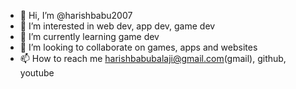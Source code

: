 - 👋 Hi, I’m @harishbabu2007
- 👀 I’m interested in web dev, app dev, game dev
- 🌱 I’m currently learning game dev
- 💞️ I’m looking to collaborate on games, apps and websites
- 📫 How to reach me harishbabubalaji@gmail.com(gmail), github, youtube

<!---
harishbabu2007/harishbabu2007 is a ✨ special ✨ repository because its `README.md` (this file) appears on your GitHub profile.
You can click the Preview link to take a look at your changes.
--->
